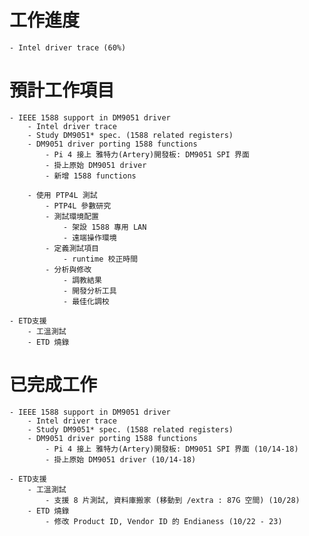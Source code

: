 

# 工作進度
    - Intel driver trace (60%)

# 預計工作項目
    - IEEE 1588 support in DM9051 driver 
        - Intel driver trace
        - Study DM9051* spec. (1588 related registers)
        - DM9051 driver porting 1588 functions
            - Pi 4 接上 雅特力(Artery)開發板: DM9051 SPI 界面
            - 掛上原始 DM9051 driver 
            - 新增 1588 functions

        - 使用 PTP4L 測試
            - PTP4L 參數研究
            - 測試環境配置
                - 架設 1588 專用 LAN 
                - 遠端操作環境
            - 定義測試項目
                - runtime 校正時間
            - 分析與修改
                - 調教結果
                - 開發分析工具
                - 最佳化調校

    - ETD支援
        - 工溫測試
        - ETD 燒錄

# 已完成工作
    - IEEE 1588 support in DM9051 driver 
        - Intel driver trace
        - Study DM9051* spec. (1588 related registers)
        - DM9051 driver porting 1588 functions
            - Pi 4 接上 雅特力(Artery)開發板: DM9051 SPI 界面 (10/14-18)
            - 掛上原始 DM9051 driver (10/14-18)

    - ETD支援
        - 工溫測試
            - 支援 8 片測試, 資料庫搬家 (移動到 /extra : 87G 空間) (10/28)
        - ETD 燒錄
            - 修改 Product ID, Vendor ID 的 Endianess (10/22 - 23)
